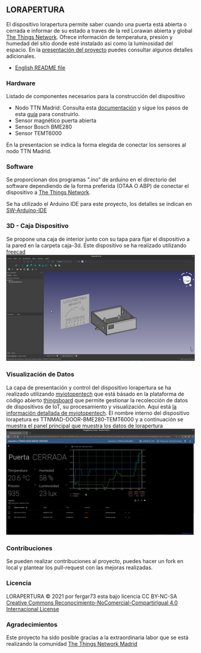 ## LORAPERTURA
El dispositivo lorapertura permite saber cuando una puerta está abierta o cerrada e informar de su estado a traves de la red Lorawan abierta y global [The Things Network](https://www.thethingsnetwork.org). Ofrece información de temperatura, presión y humedad del sitio donde esté instalado así como la luminosidad del espacio.
En la [presentación del proyecto](./presentacion/lorapertura-ttnmad.pdf) puedes consultar algunos detalles adicionales. 
- [English README file](README-EN.md)

### Hardware
Listado de componentes necesarios para la construcción del dispositivo
- Nodo TTN Madrid: Consulta esta  [documentación]( https://github.com/IoTopenTech/Nodo_TTN_MAD_V2) y sigue los pasos de esta [guía](https://github.com/IoTopenTech/Nodo_TTN_MAD_V2/blob/master/Montaje%20nodo%20TTN%20MAD%20v2_2%20basico.pdf) para construirlo.
- Sensor magnético puerta abierta
- Sensor Bosch BME280
- Sensor TEMT6000 

En la presentacion se indica la forma elegida de conectar los sensores al nodo TTN Madrid.

### Software
Se proporcionan dos programas ".ino" de arduino en el directorio del software dependiendo de la forma preferida (OTAA O ABP) de conectar el dispositivo a [The Things Network](https://www.thethingsnetwork.org).

Se ha utilizado el Arduino IDE para este proyecto, los detalles se indican en [SW-Arduino-IDE](SW-Arduino-IDE.md)

### 3D - Caja Dispositivo 
Se propone una caja de interior junto con su tapa para fijar el dispositivo a la pared en la carpeta caja-3d. Este dispositivo se ha realizado utilizando [freecad](https://www.freecadweb.org)
![caja-lorapertura](./images/caja-lorapertura.png)

### Visualización de Datos
La capa de presentación y control del dispositivo lorapertura se ha realizado utilizando [myiotopentech](https://my.iotopentech.io/) que está básado en la plataforma de código abierto [thingsboard](https://thingsboard.io/) que permite gestionar la recolección de datos de dispositivos de IoT, su procesamiento y visualización. 
Aquí está [la información detallada de myiotopentech]( https://github.com/IoTopenTech/myIoTopenTech). El nombre interno del dispositivo lorapetura es TTNMAD-DOOR-BME280-TEMT6000 y a continuación se muestra el panel principal que muestra los datos de lorapertura
![panel principal](./images/panel-principal-lorapertura.png)

### Contribuciones
Se pueden realizar contribuciones al proyecto, puedes hacer un fork en local y plantear los pull-request con las mejoras realizadas.

### Licencia
LORAPERTURA © 2021 por fergar73 esta bajo licencia CC BY-NC-SA [Creative Commons Reconocimiento-NoComercial-CompartirIgual 4.0 Internacional License](http://creativecommons.org/licenses/by-nc-sa/4.0/)
 
### Agradecimientos
Este proyecto ha sido posible gracias a la extraordinaria labor que se está realizando la comunidad [The Things Network Madrid](https://www.thethingsnetwork.org/community/madrid/)
 